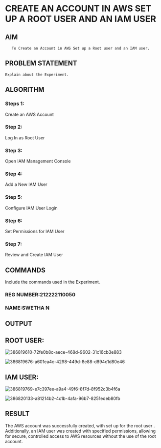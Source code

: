  # CREATE AN  ACCOUNT IN AWS SET UP A ROOT USER AND AN IAM USER 
  ## AIM
  
       To Create an Account in AWS Set up a Root user and an IAM user.
       
## PROBLEM STATEMENT

    Explain about the Experiment.

## ALGORITHM
 ### Steps 1:
 Create an AWS Account
### Step 2:
Log In as Root User
### Step 3:
Open IAM Management Console
### Step 4:
Add a New IAM User
### Step 5:
Configure IAM User Login
### Step 6:
Set Permissions for IAM User
### Step 7:
Review and Create IAM User

## COMMANDS
Include the commands used in the Experiment.

### REG NUMBER:212222110050
### NAME:SWETHA N

## OUTPUT
## ROOT USER:

![386819610-72fe0b8c-aece-468d-9602-31c16cb3e883](https://github.com/user-attachments/assets/2bd26154-5c47-4a0a-89a9-d2faffa1faef)

![386819676-a601ea4c-4298-449d-8e88-d894c1d80e46](https://github.com/user-attachments/assets/25a91304-e761-4791-a012-e3ba267bcb17)

## IAM USER:


![386819769-e7c397ee-a9a4-49f6-8f7d-8f952c3b4f6a](https://github.com/user-attachments/assets/f1fafcff-8cee-4b78-9fe0-3226d492a545)

![386820133-a81214b2-4c1b-4afa-96b7-8251edeb80fb](https://github.com/user-attachments/assets/97c83590-8be9-4efa-a909-52513b74d81f)


## RESULT

The AWS account was successfully created, with set up for the root user . Additionally, an IAM user was created with specified permissions, allowing for secure, controlled access to AWS resources without the use of the root account.

  


